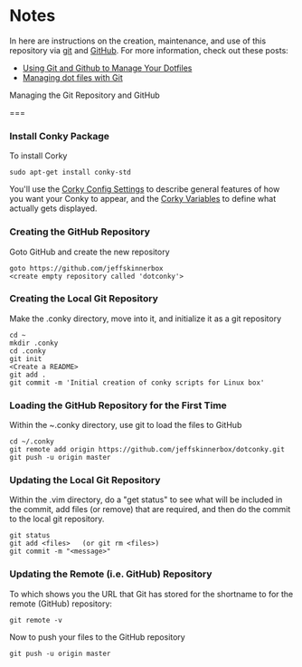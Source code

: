 # Notes
In here are instructions on the creation, maintenance, and use of this repository
via [git][01] and [GitHub][02].  For more information, check out these posts:

* [Using Git and Github to Manage Your Dotfiles][03]
* [Managing dot files with Git][04]

Managing the Git Repository and GitHub

===
### Install Conky Package
To install Corky

    sudo apt-get install conky-std

You'll use the [Corky Config Settings][05] to describe general features of how you want your Conky to appear,
and the [Corky Variables][06] to define what actually gets displayed.

### Creating the GitHub Repository
Goto GitHub and create the new repository

    goto https://github.com/jeffskinnerbox
    <create empty repository called 'dotconky'>

### Creating the Local Git Repository
Make the .conky directory, move into it, and initialize it as a git repository

    cd ~
    mkdir .conky
    cd .conky
    git init
    <Create a README>
    git add .
    git commit -m 'Initial creation of conky scripts for Linux box'

### Loading the GitHub Repository for the First Time
Within the ~.conky directory, use git to load the files to GitHub

    cd ~/.conky
    git remote add origin https://github.com/jeffskinnerbox/dotconky.git
    git push -u origin master

### Updating the Local Git Repository
Within the .vim directory, do a "get status" to see what will be included in the commit,
add files (or remove) that are required, and then do the commit to the local git repository.

    git status
    git add <files>   (or git rm <files>)
    git commit -m "<message>"

### Updating the Remote (i.e. GitHub) Repository
To which shows you the URL that Git has stored for the shortname to for
the remote (GitHub) repository:

    git remote -v

Now to push your files to the GitHub repository

    git push -u origin master



[01]:http://git-scm.com/
[02]:https://github.com/
[03]:http://blog.smalleycreative.com/tutorials/using-git-and-github-to-manage-your-dotfiles/
[04]:http://blog.sanctum.geek.nz/managing-dot-files-with-git/
[05]:http://conky.sourceforge.net/config_settings.html
[06]:http://conky.sourceforge.net/variables.html
